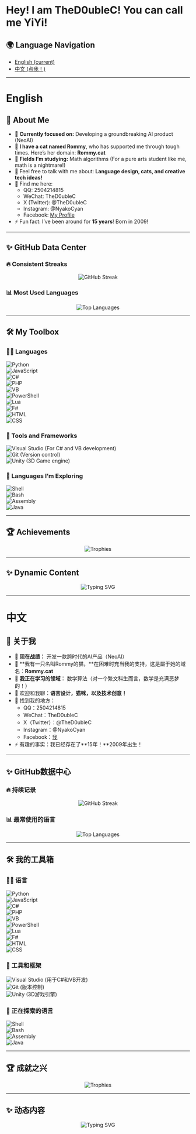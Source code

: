 # Hey! I am TheD0ubleC! You can call me YiYi!

## 🌍 Language Navigation  
- [English (current)](#english)  
- [中文 (点我！)](#中文)

---

# English  

## 🌱 About Me  

- 🔧 **Currently focused on:** Developing a groundbreaking AI product (NeoAI)  
- 🐾 **I have a cat named Rommy**, who has supported me through tough times. Here’s her domain: **Rommy.cat**  
- 🤔 **Fields I’m studying:** Math algorithms (For a pure arts student like me, math is a nightmare!)  
- 💬 Feel free to talk with me about: **Language design, cats, and creative tech ideas!**  
- 📢 Find me here:  
  - QQ: 2504214815  
  - WeChat: TheD0ubleC  
  - X (Twitter): @TheD0ubleC  
  - Instagram: @NyakoCyan  
  - Facebook: [My Profile](https://www.facebook.com/share/1EyLr3K251/?mibextid=wwXIfr)  
- ⚡ Fun fact: I’ve been around for **15 years**! Born in 2009!  

---

## ✨ GitHub Data Center  

### 🔥 Consistent Streaks  
<p align="center">
  <img src="https://streak-stats.demolab.com/?user=TheD0ubleC&theme=radical&hide_border=true" alt="GitHub Streak" />
</p>

### 📊 Most Used Languages  
<p align="center">
  <img src="https://github-readme-stats.vercel.app/api/top-langs/?username=TheD0ubleC&layout=compact&theme=radical&hide_border=true" alt="Top Languages" />
</p>

---

## 🛠️ My Toolbox  

### 👨‍💻 Languages  

![Python](https://img.shields.io/badge/Python-FFD43B?style=for-the-badge&logo=python&logoColor=blue)  
![JavaScript](https://img.shields.io/badge/JavaScript-F7DF1E?style=for-the-badge&logo=javascript&logoColor=black)  
![C#](https://img.shields.io/badge/C%23-239120?style=for-the-badge&logo=csharp&logoColor=white)  
![PHP](https://img.shields.io/badge/PHP-777BB4?style=for-the-badge&logo=php&logoColor=white)  
![VB](https://img.shields.io/badge/VB.NET-5C2D91?style=for-the-badge&logo=visualstudio&logoColor=white)  
![PowerShell](https://img.shields.io/badge/PowerShell-5391FE?style=for-the-badge&logo=powershell&logoColor=white)  
![Lua](https://img.shields.io/badge/Lua-2C2D72?style=for-the-badge&logo=lua&logoColor=white)  
![F#](https://img.shields.io/badge/F%23-378BBA?style=for-the-badge&logo=fsharp&logoColor=white)  
![HTML](https://img.shields.io/badge/HTML-E34F26?style=for-the-badge&logo=html5&logoColor=white)  
![CSS](https://img.shields.io/badge/CSS-1572B6?style=for-the-badge&logo=css3&logoColor=white)  

### 🔧 Tools and Frameworks  

![Visual Studio](https://img.shields.io/badge/Visual_Studio-5C2D91?style=for-the-badge&logo=visual%20studio&logoColor=white) (For C# and VB development)  
![Git](https://img.shields.io/badge/Git-F05032?style=for-the-badge&logo=git&logoColor=white) (Version control)  
![Unity](https://img.shields.io/badge/Unity-000000?style=for-the-badge&logo=unity&logoColor=white) (3D Game engine)  

### 🚀 Languages I’m Exploring  

![Shell](https://img.shields.io/badge/Shell-89E051?style=for-the-badge&logo=gnu-bash&logoColor=black)  
![Bash](https://img.shields.io/badge/Bash-4EAA25?style=for-the-badge&logo=gnu-bash&logoColor=white)  
![Assembly](https://img.shields.io/badge/Assembly-525252?style=for-the-badge&logo=assembly&logoColor=white)  
![Java](https://img.shields.io/badge/Java-007396?style=for-the-badge&logo=java&logoColor=white)  

---

## 🏆 Achievements  
<p align="center">
  <img src="https://github-profile-trophy.vercel.app/?username=TheD0ubleC&theme=radical&margin-w=15&hide_border=true" alt="Trophies" />
</p>

---

## ✨ Dynamic Content  
<p align="center">
  <img src="https://readme-typing-svg.demolab.com/?lines=Always%20love%20you%20~%20Rommy;What's%20up?;I'm%20YiYi;&center=true&width=500&height=50" alt="Typing SVG" />
</p>

---

# 中文  

## 🌱 关于我  

- 🔧 **现在战绩：** 开发一款跨时代的AI产品（NeoAI）  
- 🐾 **我有一只名叫Rommy的猫，**在困难时充当我的支持，这是屬于她的域名：**Rommy.cat**  
- 🤔 **我正在学习的领域：** 数学算法（对一个繁文科生而言，数学是充满恶梦的！）  
- 💬 欢迎和我聊：**语言设计，猫咪，以及技术创意！**  
- 📢 找到我的地方：  
  - QQ：2504214815  
  - WeChat：TheD0ubleC  
  - X（Twitter）：@TheD0ubleC  
  - Instagram：@NyakoCyan  
  - Facebook：[我](https://www.facebook.com/share/1EyLr3K251/?mibextid=wwXIfr)  
- ⚡ 有趣的事实：我已经存在了**15年！**2009年出生！  

---

## ✨ GitHub数据中心  

### 🔥 持续记录  
<p align="center">
  <img src="https://streak-stats.demolab.com/?user=TheD0ubleC&theme=radical&hide_border=true" alt="GitHub Streak" />
</p>

### 📊 最常使用的语言  
<p align="center">
  <img src="https://github-readme-stats.vercel.app/api/top-langs/?username=TheD0ubleC&layout=compact&theme=radical&hide_border=true" alt="Top Languages" />
</p>

---

## 🛠️ 我的工具箱  

### 👨‍💻 语言  

![Python](https://img.shields.io/badge/Python-FFD43B?style=for-the-badge&logo=python&logoColor=blue)  
![JavaScript](https://img.shields.io/badge/JavaScript-F7DF1E?style=for-the-badge&logo=javascript&logoColor=black)  
![C#](https://img.shields.io/badge/C%23-239120?style=for-the-badge&logo=csharp&logoColor=white)  
![PHP](https://img.shields.io/badge/PHP-777BB4?style=for-the-badge&logo=php&logoColor=white)  
![VB](https://img.shields.io/badge/VB.NET-5C2D91?style=for-the-badge&logo=visualstudio&logoColor=white)  
![PowerShell](https://img.shields.io/badge/PowerShell-5391FE?style=for-the-badge&logo=powershell&logoColor=white)  
![Lua](https://img.shields.io/badge/Lua-2C2D72?style=for-the-badge&logo=lua&logoColor=white)  
![F#](https://img.shields.io/badge/F%23-378BBA?style=for-the-badge&logo=fsharp&logoColor=white)  
![HTML](https://img.shields.io/badge/HTML-E34F26?style=for-the-badge&logo=html5&logoColor=white)  
![CSS](https://img.shields.io/badge/CSS-1572B6?style=for-the-badge&logo=css3&logoColor=white)  

### 🔧 工具和框架  

![Visual Studio](https://img.shields.io/badge/Visual_Studio-5C2D91?style=for-the-badge&logo=visual%20studio&logoColor=white) (用于C#和VB开发)  
![Git](https://img.shields.io/badge/Git-F05032?style=for-the-badge&logo=git&logoColor=white) (版本控制)  
![Unity](https://img.shields.io/badge/Unity-000000?style=for-the-badge&logo=unity&logoColor=white) (3D游戏引擎)  

### 🚀 正在探索的语言  

![Shell](https://img.shields.io/badge/Shell-89E051?style=for-the-badge&logo=gnu-bash&logoColor=black)  
![Bash](https://img.shields.io/badge/Bash-4EAA25?style=for-the-badge&logo=gnu-bash&logoColor=white)  
![Assembly](https://img.shields.io/badge/Assembly-525252?style=for-the-badge&logo=assembly&logoColor=white)  
![Java](https://img.shields.io/badge/Java-007396?style=for-the-badge&logo=java&logoColor=white)  

---

## 🏆 成就之兴  
<p align="center">
  <img src="https://github-profile-trophy.vercel.app/?username=TheD0ubleC&theme=radical&margin-w=15&hide_border=true" alt="Trophies" />
</p>

---

## ✨ 动态内容  
<p align="center">
  <img src="https://readme-typing-svg.demolab.com/?lines=%E6%B0%B8%E8%BF%9C%E7%88%B1%E4%BD%A0~%20Rommy%20;%E6%80%8E%E4%B9%88%E4%BA%86%EF%BC%9F;%E6%88%91%E6%98%AFYiYi;&center=true&width=500&height=50" alt="Typing SVG" />
</p>

